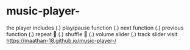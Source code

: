 # music-player-

the player includes 
(.) play/pause function
(.) next function 
(.) previous  function
(.) repeat 🔂 
(.) shuffle 🔀 
(.) volume slider
(.) track slider
visit
https://maathan-18.github.io/music-player-/
